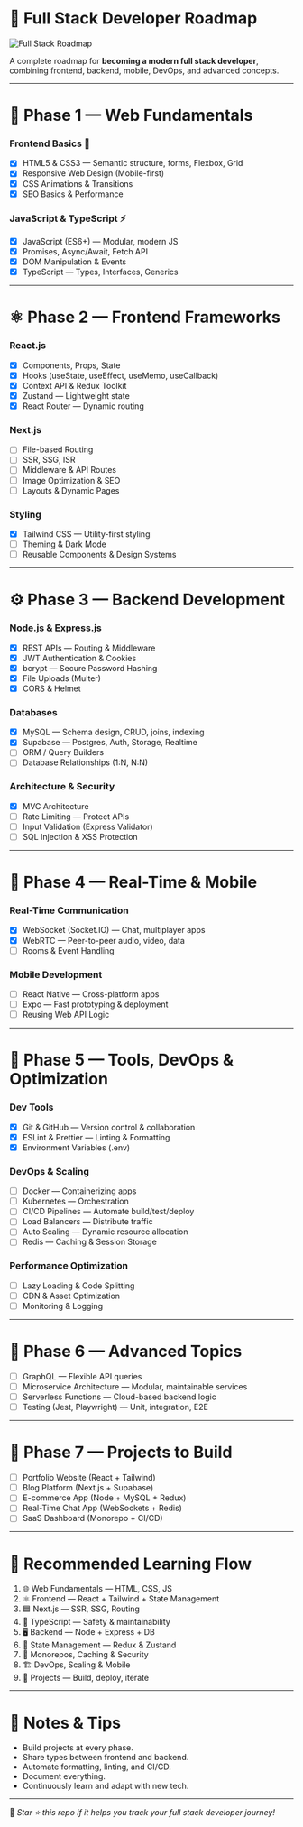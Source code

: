 # 🧭 Full Stack Developer Roadmap

![Full Stack Roadmap](https://imgs.search.brave.com/WoLGrDCLI1dSSi2GxhnoMYhFa6nQcH_kDU7hhKv06_c/rs:fit:860:0:0:0/g:ce/aHR0cHM6Ly9pbWcuZnJlZXBpay5jb20vcHJlbWl1bS12ZWN0b3Ivcm9hZG1hcC1pbmZvZ3JhcGhpYy10ZW1wbGF0ZV8xMzI3NTM3LTkxLmpwZz9zZW10PWFpc19oeWJyYWlkJnd6PTc0MCZxPTg/MA)

A complete roadmap for **becoming a modern full stack developer**, combining frontend, backend, mobile, DevOps, and advanced concepts.  

---

# 🌟 Phase 1 — Web Fundamentals

### Frontend Basics 🎨
- [x] HTML5 & CSS3 — Semantic structure, forms, Flexbox, Grid  
- [x] Responsive Web Design (Mobile-first)  
- [x] CSS Animations & Transitions  
- [x] SEO Basics & Performance  

### JavaScript & TypeScript ⚡
- [x] JavaScript (ES6+) — Modular, modern JS  
- [x] Promises, Async/Await, Fetch API  
- [x] DOM Manipulation & Events  
- [x] TypeScript — Types, Interfaces, Generics  

---

# ⚛️ Phase 2 — Frontend Frameworks

### React.js
- [x] Components, Props, State  
- [x] Hooks (useState, useEffect, useMemo, useCallback)  
- [x] Context API & Redux Toolkit  
- [x] Zustand — Lightweight state  
- [x] React Router — Dynamic routing  

### Next.js
- [ ] File-based Routing  
- [ ] SSR, SSG, ISR  
- [ ] Middleware & API Routes  
- [ ] Image Optimization & SEO  
- [ ] Layouts & Dynamic Pages  

### Styling
- [x] Tailwind CSS — Utility-first styling  
- [ ] Theming & Dark Mode  
- [ ] Reusable Components & Design Systems  

---

# ⚙️ Phase 3 — Backend Development

### Node.js & Express.js
- [x] REST APIs — Routing & Middleware  
- [x] JWT Authentication & Cookies  
- [x] bcrypt — Secure Password Hashing  
- [x] File Uploads (Multer)  
- [x] CORS & Helmet  

### Databases
- [x] MySQL — Schema design, CRUD, joins, indexing  
- [x] Supabase — Postgres, Auth, Storage, Realtime  
- [ ] ORM / Query Builders  
- [ ] Database Relationships (1:N, N:N)  

### Architecture & Security
- [x] MVC Architecture  
- [ ] Rate Limiting — Protect APIs  
- [ ] Input Validation (Express Validator)  
- [ ] SQL Injection & XSS Protection  

---

# 📡 Phase 4 — Real-Time & Mobile

### Real-Time Communication
- [x] WebSocket (Socket.IO) — Chat, multiplayer apps  
- [x] WebRTC — Peer-to-peer audio, video, data  
- [ ] Rooms & Event Handling  

### Mobile Development
- [ ] React Native — Cross-platform apps  
- [ ] Expo — Fast prototyping & deployment  
- [ ] Reusing Web API Logic  

---

# 🧰 Phase 5 — Tools, DevOps & Optimization

### Dev Tools
- [x] Git & GitHub — Version control & collaboration  
- [x] ESLint & Prettier — Linting & Formatting  
- [x] Environment Variables (.env)  

### DevOps & Scaling
- [ ] Docker — Containerizing apps  
- [ ] Kubernetes — Orchestration  
- [ ] CI/CD Pipelines — Automate build/test/deploy  
- [ ] Load Balancers — Distribute traffic  
- [ ] Auto Scaling — Dynamic resource allocation  
- [ ] Redis — Caching & Session Storage  

### Performance Optimization
- [ ] Lazy Loading & Code Splitting  
- [ ] CDN & Asset Optimization  
- [ ] Monitoring & Logging  

---

# 🧠 Phase 6 — Advanced Topics

- [ ] GraphQL — Flexible API queries  
- [ ] Microservice Architecture — Modular, maintainable services  
- [ ] Serverless Functions — Cloud-based backend logic  
- [ ] Testing (Jest, Playwright) — Unit, integration, E2E  

---

# 🚀 Phase 7 — Projects to Build

- [ ] Portfolio Website (React + Tailwind)  
- [ ] Blog Platform (Next.js + Supabase)  
- [ ] E-commerce App (Node + MySQL + Redux)  
- [ ] Real-Time Chat App (WebSockets + Redis)  
- [ ] SaaS Dashboard (Monorepo + CI/CD)  

---

# 📅 Recommended Learning Flow

1. 🌐 Web Fundamentals — HTML, CSS, JS  
2. ⚛️ Frontend — React + Tailwind + State Management  
3. 🟦 Next.js — SSR, SSG, Routing  
4. 📝 TypeScript — Safety & maintainability  
5. 🖥️ Backend — Node + Express + DB  
6. 🧠 State Management — Redux & Zustand  
7. 🧭 Monorepos, Caching & Security  
8. 🏗️ DevOps, Scaling & Mobile  
9. 🚀 Projects — Build, deploy, iterate  

---

# 🏁 Notes & Tips
- Build projects at every phase.  
- Share types between frontend and backend.  
- Automate formatting, linting, and CI/CD.  
- Document everything.  
- Continuously learn and adapt with new tech.  

---

📌 *Star ⭐ this repo if it helps you track your full stack developer journey!*  
